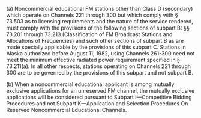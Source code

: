 (a) Noncommercial educational FM stations other than Class D (secondary) which operate on Channels 221 through 300 but which comply with § 73.503 as to licensing requirements and the nature of the service rendered, must comply with the provisions of the following sections of subpart B: §§ 73.201 through 73.213 (Classification of FM Broadcast Stations and Allocations of Frequencies) and such other sections of subpart B as are made specially applicable by the provisions of this subpart C. Stations in Alaska authorized before August 11, 1982, using Channels 261-300 need not meet the minimum effective radiated power requirement specified in § 73.211(a). In all other respects, stations operating on Channels 221 through 300 are to be governed by the provisions of this subpart and not subpart B.

(b) When a noncommercial educational applicant is among mutually exclusive applications for an unreserved FM channel, the mutually exclusive applications will be considered pursuant to Subpart I—Competitive Bidding Procedures and not Subpart K—Application and Selection Procedures On Reserved Noncommercial Educational Channels.

